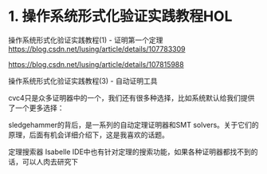 # 1. 操作系统形式化验证实践教程HOL


操作系统形式化验证实践教程(1) - 证明第一个定理
https://blog.csdn.net/lusing/article/details/107783309




https://blog.csdn.net/lusing/article/details/107815988


操作系统形式化验证实践教程(3) - 自动证明工具

cvc4只是众多证明器中的一个，我们还有很多种选择，比如系统默认给我们提供了一个更多选择：


sledgehammer的背后，是一系列的自动定理证明器和SMT solvers。关于它们的原理，后面有机会详细介绍下，这是我喜欢的话题。

定理搜索器
Isabelle IDE中也有针对定理的搜索功能，如果各种证明器都找不到的话，可以人肉去研究下


























